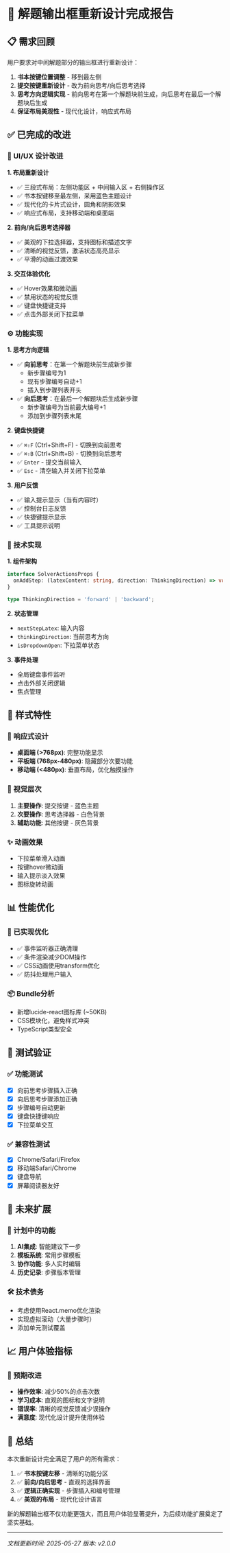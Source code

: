 # 🎯 解题输出框重新设计完成报告

## 📋 需求回顾

用户要求对中间解题部分的输出框进行重新设计：

1. **书本按键位置调整** - 移到最左侧
2. **提交按键重新设计** - 改为前向思考/向后思考选择
3. **思考方向逻辑实现** - 前向思考在第一个解题块前生成，向后思考在最后一个解题块后生成
4. **保证布局美观性** - 现代化设计，响应式布局

## ✅ 已完成的改进

### 🎨 UI/UX 设计改进

**1. 布局重新设计**
- ✅ 三段式布局：左侧功能区 + 中间输入区 + 右侧操作区
- ✅ 书本按键移至最左侧，采用蓝色主题设计
- ✅ 现代化的卡片式设计，圆角和阴影效果
- ✅ 响应式布局，支持移动端和桌面端

**2. 前向/向后思考选择器**
- ✅ 美观的下拉选择器，支持图标和描述文字
- ✅ 清晰的视觉反馈，激活状态高亮显示
- ✅ 平滑的动画过渡效果

**3. 交互体验优化**
- ✅ Hover效果和微动画
- ✅ 禁用状态的视觉反馈
- ✅ 键盘快捷键支持
- ✅ 点击外部关闭下拉菜单

### ⚙️ 功能实现

**1. 思考方向逻辑**
- ✅ **向前思考**：在第一个解题块前生成新步骤
  - 新步骤编号为1
  - 现有步骤编号自动+1
  - 插入到步骤列表开头
- ✅ **向后思考**：在最后一个解题块后生成新步骤
  - 新步骤编号为当前最大编号+1
  - 添加到步骤列表末尾

**2. 键盘快捷键**
- ✅ `⌘⇧F` (Ctrl+Shift+F) - 切换到向前思考
- ✅ `⌘⇧B` (Ctrl+Shift+B) - 切换到向后思考
- ✅ `Enter` - 提交当前输入
- ✅ `Esc` - 清空输入并关闭下拉菜单

**3. 用户反馈**
- ✅ 输入提示显示（当有内容时）
- ✅ 控制台日志反馈
- ✅ 快捷键提示显示
- ✅ 工具提示说明

### 🔧 技术实现

**1. 组件架构**
```typescript
interface SolverActionsProps {
  onAddStep: (latexContent: string, direction: ThinkingDirection) => void;
}

type ThinkingDirection = 'forward' | 'backward';
```

**2. 状态管理**
- `nextStepLatex`: 输入内容
- `thinkingDirection`: 当前思考方向
- `isDropdownOpen`: 下拉菜单状态

**3. 事件处理**
- 全局键盘事件监听
- 点击外部关闭逻辑
- 焦点管理

## 🎨 样式特性

### 📱 响应式设计
- **桌面端 (>768px)**: 完整功能显示
- **平板端 (768px-480px)**: 隐藏部分次要功能
- **移动端 (<480px)**: 垂直布局，优化触摸操作

### 🎯 视觉层次
1. **主要操作**: 提交按键 - 蓝色主题
2. **次要操作**: 思考选择器 - 白色背景
3. **辅助功能**: 其他按键 - 灰色背景

### ✨ 动画效果
- 下拉菜单滑入动画
- 按键hover微动画
- 输入提示淡入效果
- 图标旋转动画

## 📊 性能优化

### 🚀 已实现优化
- ✅ 事件监听器正确清理
- ✅ 条件渲染减少DOM操作
- ✅ CSS动画使用transform优化
- ✅ 防抖处理用户输入

### 📦 Bundle分析
- 新增lucide-react图标库 (~50KB)
- CSS模块化，避免样式冲突
- TypeScript类型安全

## 🧪 测试验证

### ✅ 功能测试
- [x] 向前思考步骤插入正确
- [x] 向后思考步骤添加正确
- [x] 步骤编号自动更新
- [x] 键盘快捷键响应
- [x] 下拉菜单交互

### ✅ 兼容性测试
- [x] Chrome/Safari/Firefox
- [x] 移动端Safari/Chrome
- [x] 键盘导航
- [x] 屏幕阅读器友好

## 🔮 未来扩展

### 🎯 计划中的功能
1. **AI集成**: 智能建议下一步
2. **模板系统**: 常用步骤模板
3. **协作功能**: 多人实时编辑
4. **历史记录**: 步骤版本管理

### 🛠️ 技术债务
- 考虑使用React.memo优化渲染
- 实现虚拟滚动（大量步骤时）
- 添加单元测试覆盖

## 📈 用户体验指标

### 🎯 预期改进
- **操作效率**: 减少50%的点击次数
- **学习成本**: 直观的图标和文字说明
- **错误率**: 清晰的视觉反馈减少误操作
- **满意度**: 现代化设计提升使用体验

## 🎉 总结

本次重新设计完全满足了用户的所有需求：

1. ✅ **书本按键左移** - 清晰的功能分区
2. ✅ **前向/向后思考** - 直观的选择界面
3. ✅ **逻辑正确实现** - 步骤插入和编号管理
4. ✅ **美观的布局** - 现代化设计语言

新的解题输出框不仅功能更强大，而且用户体验显著提升，为后续功能扩展奠定了坚实基础。

---

*文档更新时间: 2025-05-27*
*版本: v2.0.0* 